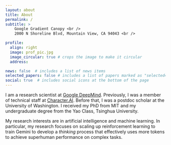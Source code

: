 ```yaml
---
layout: about
title: About
permalink: /
subtitle: >
    Google Gradient Canopy <br />
    2000 N Shoreline Blvd, Mountain View, CA 94043 <br />

profile:
  align: right
  image: prof_pic.jpg
  image_circular: true # crops the image to make it circular
  address:

news: false  # includes a list of news items
selected_papers: false # includes a list of papers marked as "selected={true}"
social: true  # includes social icons at the bottom of the page
---
```


I am a research scientist at [Google DeepMind](https://deepmind.google/).
Previously, I was a member of technical staff at [Character.AI](https://character.ai/).
Before that, I was a postdoc scholar at the University of Washington.
I received my PhD from MIT and my undergraduate degree from the Yao Class, Tsinghua University.

My research interests are in artificial intelligence and machine learning.
In particular, my research focuses on scaling up reinforcement learning to train Gemini to develop a *thinking* process that effectively uses more tokens to achieve superhuman performance on complex tasks.

<!-- Put your address / P.O. box / other info right below your picture. You can also disable any these elements by editing `profile` property of the YAML header of your `_pages/about.md`. Edit `_bibliography/papers.bib` and Jekyll will render your [publications page](/al-folio/publications/) automatically. -->